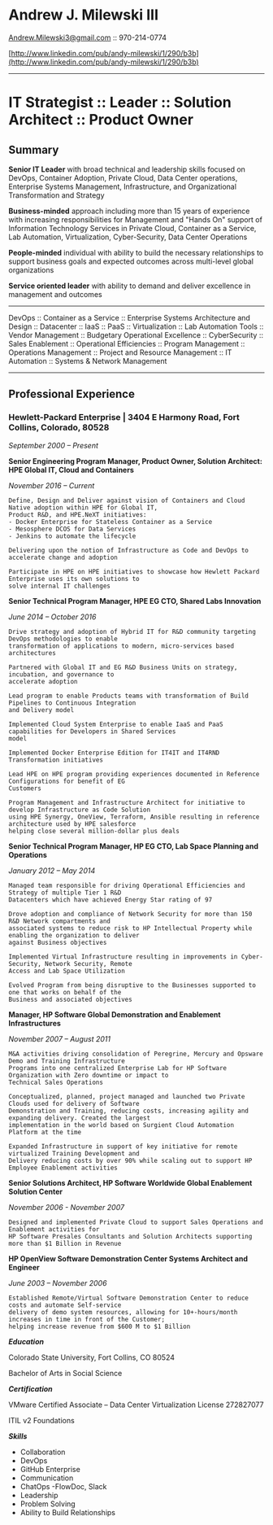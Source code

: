 
# Andrew J. Milewski III

Andrew.Milewski3@gmail.com :: 970-214-0774

[http://www.linkedin.com/pub/andy-milewski/1/290/b3b](http://www.linkedin.com/pub/andy-milewski/1/290/b3b)

***

# IT Strategist :: Leader :: Solution Architect :: Product Owner #

## Summary

**Senior IT Leader** with broad technical and leadership skills focused on DevOps, Container Adoption, Private Cloud, Data Center operations, Enterprise Systems Management, Infrastructure, and Organizational Transformation and Strategy

**Business-minded** approach including more than 15 years of experience with increasing responsibilities for Management and &quot;Hands On&quot; support of Information Technology Services in Private Cloud, Container as a Service, Lab Automation, Virtualization, Cyber-Security, Data Center Operations

**People-minded** individual with ability to build the necessary relationships to support business goals and expected outcomes across multi-level global organizations

**Service oriented leader** with ability to demand and deliver excellence in management and outcomes

---

DevOps :: Container as a Service :: Enterprise Systems Architecture and Design :: Datacenter :: IaaS :: PaaS :: Virtualization :: Lab Automation Tools :: Vendor Management :: Budgetary Operational Excellence :: CyberSecurity :: Sales Enablement :: Operational Efficiencies :: Program Management :: Operations Management :: Project and Resource Management :: IT Automation :: Systems &amp; Network Management

___

## Professional Experience

### Hewlett-Packard Enterprise | 3404 E Harmony Road, Fort Collins, Colorado, 80528

_September 2000 – Present_


**Senior Engineering Program Manager, Product Owner, Solution Architect: HPE Global IT, Cloud and Containers**

*November 2016 – Current*

    Define, Design and Deliver against vision of Containers and Cloud Native adoption within HPE for Global IT, 
    Product R&D, and HPE.NeXT initiatives:
    - Docker Enterprise for Stateless Container as a Service
    - Mesosphere DCOS for Data Services
    - Jenkins to automate the lifecycle

    Delivering upon the notion of Infrastructure as Code and DevOps to accelerate change and adoption

    Participate in HPE on HPE initiatives to showcase how Hewlett Packard Enterprise uses its own solutions to 
    solve internal IT challenges



**Senior Technical Program Manager, HPE EG CTO, Shared Labs Innovation**

*June 2014 – October 2016*

    Drive strategy and adoption of Hybrid IT for R&D community targeting DevOps methodologies to enable 
    transformation of applications to modern, micro-services based architectures

    Partnered with Global IT and EG R&D Business Units on strategy, incubation, and governance to 
    accelerate adoption

    Lead program to enable Products teams with transformation of Build Pipelines to Continuous Integration 
    and Delivery model

    Implemented Cloud System Enterprise to enable IaaS and PaaS capabilities for Developers in Shared Services 
    model

    Implemented Docker Enterprise Edition for IT4IT and IT4RND Transformation initiatives

    Lead HPE on HPE program providing experiences documented in Reference Configurations for benefit of EG 
    Customers

    Program Management and Infrastructure Architect for initiative to develop Infrastructure as Code Solution 
    using HPE Synergy, OneView, Terraform, Ansible resulting in reference architecture used by HPE salesforce 
    helping close several million-dollar plus deals

**Senior Technical Program Manager, HP EG CTO, Lab Space Planning and Operations**

*January 2012 – May 2014*

    Managed team responsible for driving Operational Efficiencies and Strategy of multiple Tier 1 R&D 
    Datacenters which have achieved Energy Star rating of 97

    Drove adoption and compliance of Network Security for more than 150 R&D Network compartments and 
    associated systems to reduce risk to HP Intellectual Property while enabling the organization to deliver 
    against Business objectives

    Implemented Virtual Infrastructure resulting in improvements in Cyber-Security, Network Security, Remote 
    Access and Lab Space Utilization

    Evolved Program from being disruptive to the Businesses supported to one that works on behalf of the 
    Business and associated objectives

**Manager, HP Software Global Demonstration and Enablement Infrastructures**

*November 2007 – August 2011*

    M&A activities driving consolidation of Peregrine, Mercury and Opsware Demo and Training Infrastructure 
    Programs into one centralized Enterprise Lab for HP Software Organization with Zero downtime or impact to 
    Technical Sales Operations

    Conceptualized, planned, project managed and launched two Private Clouds used for delivery of Software 
    Demonstration and Training, reducing costs, increasing agility and expanding delivery. Created the largest 
    implementation in the world based on Surgient Cloud Automation Platform at the time

    Expanded Infrastructure in support of key initiative for remote virtualized Training Development and 
    Delivery reducing costs by over 90% while scaling out to support HP Employee Enablement activities

**Senior Solutions Architect, HP Software Worldwide Global Enablement Solution Center**

*November 2006 - November 2007*

    Designed and implemented Private Cloud to support Sales Operations and Enablement activities for 
    HP Software Presales Consultants and Solution Architects supporting more than $1 Billion in Revenue

**HP OpenView Software Demonstration Center Systems Architect and Engineer**

*June 2003 – November 2006*

    Established Remote/Virtual Software Demonstration Center to reduce costs and automate Self-service 
    delivery of demo system resources, allowing for 10+-hours/month increases in time in front of the Customer; 
    helping increase revenue from $600 M to $1 Billion

***Education***

Colorado State University, Fort Collins, CO 80524

Bachelor of Arts in Social Science

***Certification***

VMware Certified Associate – Data Center Virtualization                                                                               License 272827077

ITIL v2 Foundations

***Skills***


  - Collaboration
  - DevOps
  - GitHub Enterprise
  - Communication
  - ChatOps -FlowDoc, Slack
  - Leadership
  - Problem Solving
  - Ability to Build Relationships
